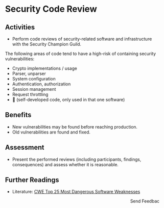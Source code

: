 # Security Code Review

## Activities

- Perform code reviews of security-related software and infrastructure with the Security Champion Guild.

The following areas of code tend to have a high-risk of containing security vulnerabilities:
  - Crypto implementations / usage
  - Parser, unparser
  - System configuration
  - Authentication, authorization
  - Session management
  - Request throttling
  - :unicorn: (self-developed code, only used in that one software)

## Benefits

- New vulnerabilities may be found before reaching production.
- Old vulnerabilities are found and fixed.

## Assessment

- Present the performed reviews (including participants, findings, consequences) and assess whether it is reasonable.

## Further Readings

- Literature: [CWE Top 25 Most Dangerous Software Weaknesses](https://cwe.mitre.org/top25/archive/2020/2020_cwe_top25.html)

<p align="right">Send Feedbac</p>
